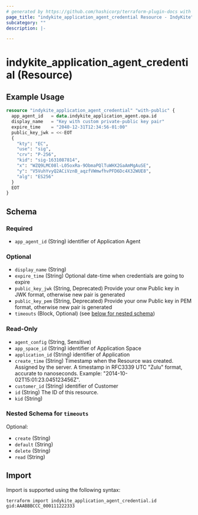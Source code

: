 ```yaml
---
# generated by https://github.com/hashicorp/terraform-plugin-docs with custom templates
page_title: "indykite_application_agent_credential Resource - IndyKite"
subcategory: ""
description: |-

---
```


# indykite_application_agent_credential (Resource)



## Example Usage

```terraform
resource "indykite_application_agent_credential" "with-public" {
  app_agent_id   = data.indykite_application_agent.opa.id
  display_name   = "Key with custom private-public key pair"
  expire_time    = "2040-12-31T12:34:56-01:00"
  public_key_jwk = <<-EOT
  {
    "kty": "EC",
    "use": "sig",
    "crv": "P-256",
    "kid": "sig-1631087814",
    "x": "WZQ9LMC08l-L05oxRa-9ObmaPQlTuWHX2GaAmMgAuSE",
    "y": "V5VuhYvyQ2ACiVznB_aqzfVWmwfhvPFD6Dc4X32WUE8",
    "alg": "ES256"
  }
  EOT
}
```

<!-- schema generated by tfplugindocs -->
## Schema

### Required

- `app_agent_id` (String) identifier of Application Agent

### Optional

- `display_name` (String)
- `expire_time` (String) Optional date-time when credentials are going to expire
- `public_key_jwk` (String, Deprecated) Provide your onw Public key in JWK format, otherwise new pair is generated
- `public_key_pem` (String, Deprecated) Provide your onw Public key in PEM format, otherwise new pair is generated
- `timeouts` (Block, Optional) (see [below for nested schema](#nestedblock--timeouts))

### Read-Only

- `agent_config` (String, Sensitive)
- `app_space_id` (String) identifier of Application Space
- `application_id` (String) identifier of Application
- `create_time` (String) Timestamp when the Resource was created. Assigned by the server. A timestamp in RFC3339 UTC "Zulu" format, accurate to nanoseconds. Example: "2014-10-02T15:01:23.045123456Z".
- `customer_id` (String) identifier of Customer
- `id` (String) The ID of this resource.
- `kid` (String)

<a id="nestedblock--timeouts"></a>
### Nested Schema for `timeouts`

Optional:

- `create` (String)
- `default` (String)
- `delete` (String)
- `read` (String)

## Import

Import is supported using the following syntax:
```shell
terraform import indykite_application_agent_credential.id gid:AAABBBCCC_000111222333
```

